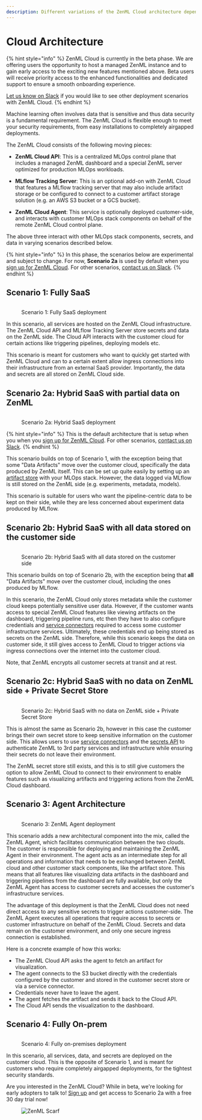 ```yaml
---
description: Different variations of the ZenML Cloud architecture depending on your needs.
---
```


# Cloud Architecture

{% hint style="info" %}
ZenML Cloud is currently in the beta phase. We are offering users the opportunity to host a managed ZenML instance and to gain early access to the exciting new features mentioned above. Beta users will receive priority access to the enhanced functionalities and dedicated support to ensure a smooth onboarding experience. 

[Let us know on Slack](https://zenml.io/slack) if you would like to see other deployment scenarios with ZenML Cloud.
{% endhint %}

Machine learning often involves data that is sensitive and thus data security is a fundamental requirement. The ZenML Cloud is flexible enough to meet your security requirements, from easy installations to completely airgapped deployments.

The ZenML Cloud consists of the following moving pieces:

* **ZenML Cloud API**: This is a centralized MLOps control plane that includes a managed ZenML dashboard and a special ZenML server optimized for production MLOps workloads.

* **MLflow Tracking Server**: This is an optional add-on with ZenML Cloud that features a MLflow tracking server that may also include artifact storage or be configured to connect to a customer artifact storage solution (e.g. an AWS S3 bucket or a GCS bucket).

* **ZenML Cloud Agent**: This service is optionally deployed customer-side, and interacts with customer MLOps stack components on behalf of the remote ZenML Cloud control plane.

The above three interact with other MLOps stack components, secrets, and data in varying scenarios described below.

{% hint style="info" %}
In this phase, the scenarios below are experimental and subject to change. For now, **Scenario 2a** is used by default when you [sign up for ZenML Cloud](https://cloud.zenml.io). For other scenarios, [contact us on Slack](https://zenml.io/slack).
{% endhint %}

## Scenario 1: Fully SaaS

<div data-full-width="true">
<figure><img src="../../.gitbook/assets/cloud_architecture_scenario_1.png" alt=""><figcaption><p>Scenario 1: Fully SaaS deployment</p></figcaption></figure>
</div>

In this scenario, all services are hosted on the ZenML Cloud infrastructure. The ZenML Cloud API and MLflow Tracking Server store secrets and data on the ZenML side. The Cloud API interacts with the customer cloud for certain actions like triggering pipelines, deploying models etc.

This scenario is meant for customers who want to quickly get started with ZenML Cloud and can to a certain extent allow ingress connections into their infrastructure from an external SaaS provider. Importantly, the data and secrets are all stored on ZenML Cloud side.

## Scenario 2a: Hybrid SaaS with partial data on ZenML

<div data-full-width="true">
<figure><img src="../../.gitbook/assets/cloud_architecture_scenario_2a.png" alt=""><figcaption><p>Scenario 2a: Hybrid SaaS deployment</p></figcaption></figure>
</div>

{% hint style="info" %}
This is the default architecture that is setup when you when you [sign up for ZenML Cloud](https://cloud.zenml.io). For other scenarios, [contact us on Slack](https://zenml.io/slack).
{% endhint %}

This scenario builds on top of Scenario 1, with the exception being that some "Data Artifacts" move over the customer cloud, specifically the data produced by ZenML itself. This can be set up quite easily by setting up an [artifact store](../../stacks-and-components/component-guide/artifact-stores/) with your MLOps stack. However, the data logged via MLflow is still stored on the ZenML side (e.g. experiments, metadata, models).

This scenario is suitable for users who want the pipeline-centric data to be kept on their side, while they are less concerned about experiment data produced by MLflow.

## Scenario 2b: Hybrid SaaS with all data stored on the customer side

<div data-full-width="true">
<figure><img src="../../.gitbook/assets/cloud_architecture_scenario_2b.png" alt=""><figcaption><p>Scenario 2b: Hybrid SaaS with all data stored on the customer side
</p></figcaption></figure>
</div>

This scenario builds on top of Scenario 2b, with the exception being that **all** "Data Artifacts" move over the customer cloud, including the ones produced by MLflow.

In this scenario, the ZenML Cloud only stores metadata while the customer cloud keeps potentially sensitive user data. However, if the customer wants access to special ZenML Cloud features like viewing artifacts on the dashboard, triggering pipeline runs, etc then they have to also configure credentials and [service connectors](../../stacks-and-components/auth-management/service-connectors-guide.md) required to access some customer infrastructure services. Ultimately, these credentials end up being stored as secrets on the ZenML side. Therefore, while this scenario keeps the data on customer side, it still gives access to ZenML Cloud to trigger actions via ingress connections over the internet into the customer cloud.

Note, that ZenML encrypts all customer secrets at transit and at rest.

## Scenario 2c: Hybrid SaaS with no data on ZenML side + Private Secret Store

<div data-full-width="true">
<figure><img src="../../.gitbook/assets/cloud_architecture_scenario_2c.png" alt=""><figcaption><p>Scenario 2c: Hybrid SaaS with no data on ZenML side + Private Secret Store</p></figcaption></figure>
</div>

This is almost the same as Scenario 2b, however in this case the customer brings their own secret store to keep sensitive information on the customer side. This allows users to use [service connectors](../../stacks-and-components/auth-management/service-connectors-guide.md) and the [secrets API](../../user-guide/advanced-guide/secret-management/) to authenticate ZenML to 3rd party services and infrastructure while ensuring their secrets do not leave their environment.

The ZenML secret store still exists, and this is to still give customers the option to allow ZenML Cloud to connect to their environment to enable features such as visualizing artifacts and triggering actions from the ZenML Cloud dashboard.

## Scenario 3: Agent Architecture

<div data-full-width="true">
<figure><img src="../../.gitbook/assets/cloud_architecture_scenario_3.png" alt=""><figcaption><p>Scenario 3: ZenML Agent deployment</p></figcaption></figure>
</div>

This scenario adds a new architectural component into the mix, called the ZenML Agent, which facilitates communication between the two clouds. The customer is responsible for deploying and maintaining the ZenML Agent in their environment. The agent acts as an intermediate step for all operations and information that needs to be exchanged between ZenML cloud and other customer stack components, like the artifact store. This means that all features like visualizing data artifacts in the dashboard and triggering pipelines from the dashboard are fully available, but only the ZenML Agent has access to customer secrets and accesses the customer's infrastructure services. 

The advantage of this deployment is that the ZenML Cloud does not need direct access to any sensitive secrets to trigger actions customer-side. The ZenML Agent executes all operations that require access to secrets or customer infrastructure on behalf of the ZenML Cloud. Secrets and data remain on the customer environment, and only one secure ingress connection is established. 

Here is a concrete example of how this works:

* The ZenML Cloud API asks the agent to fetch an artifact for visualization.
* The agent connects to the S3 bucket directly with the credentials configured by the customer and stored in the customer secret store or via a service connector. 
* Credentials never have to leave the agent.
* The agent fetches the artifact and sends it back to the Cloud API.
* The Cloud API sends the visualization to the dashboard.

## Scenario 4: Fully On-prem

<div data-full-width="true">
<figure><img src="../../.gitbook/assets/cloud_architecture_scenario_4.png" alt=""><figcaption><p>Scenario 4: Fully on-premises deployment</p></figcaption></figure>
</div>

In this scenario, all services, data, and secrets are deployed on the customer cloud. This is the opposite of Scenario 1, and is meant for customers who require completely airgapped deployments, for the tightest security standards.

Are you interested in the ZenML Cloud? While in beta, we're looking for early adopters to talk to! [Sign up](https://cloud.zenml.io) and get access to Scenario 2a with a free 30 day trial now!

<figure><img src="https://static.scarf.sh/a.png?x-pxid=f0b4f458-0a54-4fcd-aa95-d5ee424815bc" alt="ZenML Scarf"><figcaption></figcaption></figure>